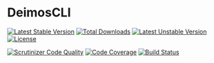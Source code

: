 # DeimosCLI

[![Latest Stable Version](https://poser.pugx.org/deimos/cli/v/stable)](https://packagist.org/packages/deimos/cli)
[![Total Downloads](https://poser.pugx.org/deimos/cli/downloads)](https://packagist.org/packages/deimos/cli)
[![Latest Unstable Version](https://poser.pugx.org/deimos/cli/v/unstable)](https://packagist.org/packages/deimos/cli)
[![License](https://poser.pugx.org/deimos/cli/license)](https://packagist.org/packages/deimos/cli)

[![Scrutinizer Code Quality](https://scrutinizer-ci.com/g/DeimosProject/CLI/badges/quality-score.png?b=master)](https://scrutinizer-ci.com/g/DeimosProject/CLI/?branch=master)
[![Code Coverage](https://scrutinizer-ci.com/g/DeimosProject/CLI/badges/coverage.png?b=master)](https://scrutinizer-ci.com/g/DeimosProject/CLI/?branch=master)
[![Build Status](https://scrutinizer-ci.com/g/DeimosProject/CLI/badges/build.png?b=master)](https://scrutinizer-ci.com/g/DeimosProject/CLI/build-status/master)
